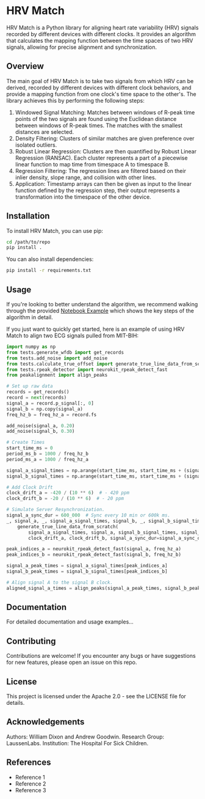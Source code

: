 # HRV Match

HRV Match is a Python library for aligning heart rate variability (HRV) signals recorded by different devices with different clocks. It provides an algorithm that calculates the mapping function between the time spaces of two HRV signals, allowing for precise alignment and synchronization.

## Overview

The main goal of HRV Match is to take two signals from which HRV can be derived, recorded by different devices with different clock behaviors, and provide a mapping function from one clock's time space to the other's. The library achieves this by performing the following steps:

1. Windowed Signal Matching: Matches between windows of R-peak time points of the two signals are found using the Euclidean distance between windows of R-peak times. The matches with the smallest distances are selected.
2. Density Filtering: Clusters of similar matches are given preference over isolated outliers.
3. Robust Linear Regression: Clusters are then quantified by Robust Linear Regression (RANSAC). Each cluster represents a part of a piecewise linear function to map time from timespace A to timespace B.
4. Regression Filtering: The regression lines are filtered based on their inlier density, slope range, and collision with other lines.
5. Application: Timestamp arrays can then be given as input to the linear function defined by the regression step, their output represents a transformation into the timespace of the other device.

## Installation

To install HRV Match, you can use pip:

```bash
cd /path/to/repo
pip install .
```

You can also install dependencies:

```bash
pip install -r requirements.txt
```

## Usage

If you're looking to better understand the algorithm, we recommend walking through the provided 
[Notebook Example](./algorithm_explantation.ipynb) which shows the key steps of the algorithm in detail.

If you just want to quickly get started, here is an example of using HRV Match to align two ECG signals pulled from 
MIT-BIH:

```python
import numpy as np
from tests.generate_wfdb import get_records
from tests.add_noise import add_noise
from tests.calculate_true_offset import generate_true_line_data_from_scratch
from tests.rpeak_detector import neurokit_rpeak_detect_fast
from peakalignment import align_peaks

# Set up raw data
records = get_records()
record = next(records)
signal_a = record.p_signal[:, 0]
signal_b = np.copy(signal_a)
freq_hz_b = freq_hz_a = record.fs

add_noise(signal_a, 0.20)
add_noise(signal_b, 0.30)

# Create Times
start_time_ms = 0
period_ms_b = 1000 / freq_hz_b
period_ms_a = 1000 / freq_hz_a

signal_a_signal_times = np.arange(start_time_ms, start_time_ms + (signal_a.size * period_ms_a), period_ms_a)
signal_b_signal_times = np.arange(start_time_ms, start_time_ms + (signal_b.size * period_ms_b), period_ms_b)

# Add Clock Drift
clock_drift_a = -420 / (10 ** 6)  # - 420 ppm
clock_drift_b = -20 / (10 ** 6)  # - 20 ppm

# Simulate Server Resynchronization.
signal_a_sync_dur = 600_000  # Sync every 10 min or 600k ms.
_, signal_a, _, signal_a_signal_times, signal_b, _, signal_b_signal_times = \
    generate_true_line_data_from_scratch(
        signal_a_signal_times, signal_a, signal_b_signal_times, signal_b, period_ms_a, period_ms_b,
        clock_drift_a, clock_drift_b, signal_a_sync_dur=signal_a_sync_dur, seed=None)

peak_indices_a = neurokit_rpeak_detect_fast(signal_a, freq_hz_a)
peak_indices_b = neurokit_rpeak_detect_fast(signal_b, freq_hz_b)

signal_a_peak_times = signal_a_signal_times[peak_indices_a]
signal_b_peak_times = signal_b_signal_times[peak_indices_b]

# Align signal A to the signal B clock.
aligned_signal_a_times = align_peaks(signal_a_peak_times, signal_b_peak_times, signal_a_signal_times)
```

## Documentation

For detailed documentation and usage examples...

## Contributing

Contributions are welcome! If you encounter any bugs or have suggestions for new features, please open an issue on this repo.

## License

This project is licensed under the Apache 2.0 - see the LICENSE file for details.

## Acknowledgements

Authors: William Dixon and Andrew Goodwin. Research Group: LaussenLabs. Institution: The Hospital For Sick Children.

## References

- Reference 1
- Reference 2
- Reference 3